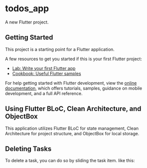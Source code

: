 # todos_app

A new Flutter project.

## Getting Started

This project is a starting point for a Flutter application.

A few resources to get you started if this is your first Flutter project:

- [Lab: Write your first Flutter app](https://docs.flutter.dev/get-started/codelab)
- [Cookbook: Useful Flutter samples](https://docs.flutter.dev/cookbook)

For help getting started with Flutter development, view the
[online documentation](https://docs.flutter.dev/), which offers tutorials,
samples, guidance on mobile development, and a full API reference.

## Using Flutter BLoC, Clean Architecture, and ObjectBox

This application utilizes Flutter BLoC for state management, Clean Architecture for project structure, and ObjectBox for local storage.

## Deleting Tasks

To delete a task, you can do so by sliding the task item. like this:





